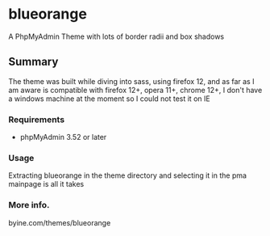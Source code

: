 blueorange
====

A PhpMyAdmin Theme with lots of border radii and box shadows

## Summary

The theme was built while diving into sass, using firefox 12, and as far as I am aware is compatible with firefox 12+, opera 11+, chrome 12+, I don't have a windows machine at the moment so I could not test it on IE

### Requirements
* phpMyAdmin 3.52 or later

### Usage

Extracting blueorange in the theme directory and selecting it in the pma mainpage is all it takes


### More info.
byine.com/themes/blueorange
